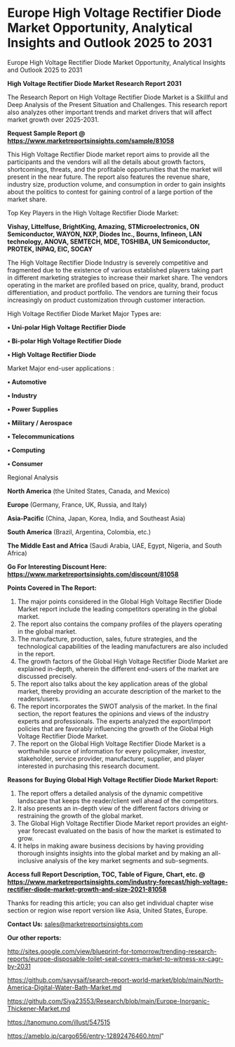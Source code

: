 # Europe High Voltage Rectifier Diode Market Opportunity, Analytical Insights and Outlook 2025 to 2031
Europe High Voltage Rectifier Diode Market Opportunity, Analytical Insights and Outlook 2025 to 2031

<strong>High Voltage Rectifier Diode Market Research Report 2031</strong>

The Research Report on High Voltage Rectifier Diode Market is a Skillful and Deep Analysis of the Present Situation and Challenges. This research report also analyzes other important trends and market drivers that will affect market growth over 2025-2031.

<strong>Request Sample Report @ <a href=https://www.marketreportsinsights.com/sample/81058>https://www.marketreportsinsights.com/sample/81058</a></strong>

This High Voltage Rectifier Diode market report aims to provide all the participants and the vendors will all the details about growth factors, shortcomings, threats, and the profitable opportunities that the market will present in the near future. The report also features the revenue share, industry size, production volume, and consumption in order to gain insights about the politics to contest for gaining control of a large portion of the market share.

Top Key Players in the High Voltage Rectifier Diode Market:

<strong>Vishay, Littelfuse, BrightKing, Amazing, STMicroelectronics, ON Semiconductor, WAYON, NXP, Diodes Inc., Bourns, Infineon, LAN technology, ANOVA, SEMTECH, MDE, TOSHIBA, UN Semiconductor, PROTEK, INPAQ, EIC, SOCAY</strong>

The High Voltage Rectifier Diode Industry is severely competitive and fragmented due to the existence of various established players taking part in different marketing strategies to increase their market share. The vendors operating in the market are profiled based on price, quality, brand, product differentiation, and product portfolio. The vendors are turning their focus increasingly on product customization through customer interaction.

High Voltage Rectifier Diode Market Major Types are:

<strong>• Uni-polar High Voltage Rectifier Diode

• Bi-polar High Voltage Rectifier Diode

• High Voltage Rectifier Diode</strong>

Market Major end-user applications :

<strong>• Automotive

• Industry

• Power Supplies

• Military / Aerospace

• Telecommunications

• Computing

• Consumer</strong>

Regional Analysis

</u><strong><b>North America</b></strong> (the United States, Canada, and Mexico)

<strong><b>Europe </b></strong>(Germany, France, UK, Russia, and Italy)

<strong><b>Asia-Pacific</b></strong> (China, Japan, Korea, India, and Southeast Asia)

<strong><b>South America</b></strong> (Brazil, Argentina, Colombia, etc.)

<strong><b>The Middle East and Africa</b></strong> (Saudi Arabia, UAE, Egypt, Nigeria, and South Africa)

<strong>Go For Interesting Discount Here: <a href=https://www.marketreportsinsights.com/discount/81058>https://www.marketreportsinsights.com/discount/81058</a></strong>

<strong>Points Covered in The Report:</strong>
<ol>
  <li>The major points considered in the Global High Voltage Rectifier Diode Market report include the leading competitors operating in the global market.</li>
  <li>The report also contains the company profiles of the players operating in the global market.</li>
  <li>The manufacture, production, sales, future strategies, and the technological capabilities of the leading manufacturers are also included in the report.</li>
  <li>The growth factors of the Global High Voltage Rectifier Diode Market are explained in-depth, wherein the different end-users of the market are discussed precisely.</li>
  <li>The report also talks about the key application areas of the global market, thereby providing an accurate description of the market to the readers/users.</li>
  <li>The report incorporates the SWOT analysis of the market. In the final section, the report features the opinions and views of the industry experts and professionals. The experts analyzed the export/import policies that are favorably influencing the growth of the Global High Voltage Rectifier Diode Market.</li>
  <li>The report on the Global High Voltage Rectifier Diode Market is a worthwhile source of information for every policymaker, investor, stakeholder, service provider, manufacturer, supplier, and player interested in purchasing this research document.</li>
</ol>
<strong>Reasons for Buying Global High Voltage Rectifier Diode Market Report:</strong>

<ol>
  <li>The report offers a detailed analysis of the dynamic competitive landscape that keeps the reader/client well ahead of the competitors.</li>
  <li>It also presents an in-depth view of the different factors driving or restraining the growth of the global market.</li>
  <li>The Global High Voltage Rectifier Diode Market report provides an eight-year forecast evaluated on the basis of how the market is estimated to grow.</li>
  <li>It helps in making aware business decisions by having providing thorough insights insights into the global market and by making an all-inclusive analysis of the key market segments and sub-segments.</li>
</ol>
<strong>Access full Report Description, TOC, Table of Figure, Chart, etc. @ <a href=https://www.marketreportsinsights.com/industry-forecast/high-voltage-rectifier-diode-market-growth-and-size-2021-81058>https://www.marketreportsinsights.com/industry-forecast/high-voltage-rectifier-diode-market-growth-and-size-2021-81058</a></strong>


Thanks for reading this article; you can also get individual chapter wise section or region wise report version like Asia, United States, Europe.

<strong>Contact Us:</strong>
sales@marketreportsinsights.com

<strong>Our other reports:</strong>

<a href=http://sites.google.com/view/blueprint-for-tomorrow/trending-research-reports/europe-disposable-toilet-seat-covers-market-to-witness-xx-cagr-by-2031>http://sites.google.com/view/blueprint-for-tomorrow/trending-research-reports/europe-disposable-toilet-seat-covers-market-to-witness-xx-cagr-by-2031</a>

<a href=https://github.com/sayysaif/search-report-world-market/blob/main/North-America-Digital-Water-Bath-Market.md>https://github.com/sayysaif/search-report-world-market/blob/main/North-America-Digital-Water-Bath-Market.md</a>

<a href=https://github.com/Siya23553/Research/blob/main/Europe-Inorganic-Thickener-Market.md>https://github.com/Siya23553/Research/blob/main/Europe-Inorganic-Thickener-Market.md</a>

<a href=https://tanomuno.com/illust/547515>https://tanomuno.com/illust/547515</a>

<a href=https://ameblo.jp/cargo656/entry-12892476460.html>https://ameblo.jp/cargo656/entry-12892476460.html</a>"
